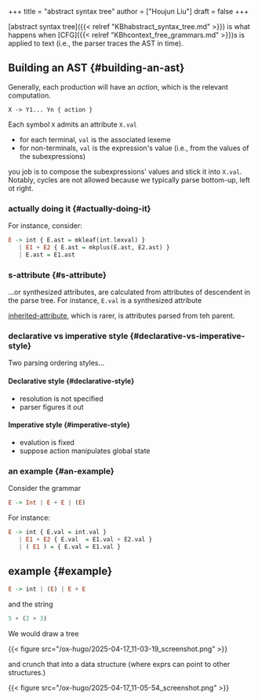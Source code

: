 +++
title = "abstract syntax tree"
author = ["Houjun Liu"]
draft = false
+++

[abstract syntax tree]({{< relref "KBhabstract_syntax_tree.md" >}}) is what happens when [CFG]({{< relref "KBhcontext_free_grammars.md" >}})s is applied to text (i.e., the parser traces the AST in time).


## Building an AST {#building-an-ast}

Generally, each production will have an _action_, which is the relevant computation.

```bison
X -> Y1... Yn { action }
```

Each symbol `X` admits an attribute `X.val`

-   for each terminal, `val` is the associated lexeme
-   for non-terminals, `val` is the expression's value (i.e., from the values of the subexpressions)

you job is to compose the subexpressions' values and stick it into `X.val`. Notably, cycles are not allowed because we typically parse bottom-up, left ot right.


### actually doing it {#actually-doing-it}

For instance, consider:

```haskell
E -> int { E.ast = mkleaf(int.lexval) }
   | E1 + E2 { E.ast = mkplus(E.ast, E2.ast) }
   | E.ast = E1.ast
```


### s-attribute {#s-attribute}

...or synthesized attributes, are calculated from attributes of descendent in the parse tree. For instance, `E.val` is a synthesized attribute

[inherited-attribute](#s-attribute), which is rarer, is attributes parsed from teh parent.


### declarative vs imperative style {#declarative-vs-imperative-style}

Two parsing ordering styles...


#### Declarative style {#declarative-style}

-   resolution is not specified
-   parser figures it out


#### Imperative style {#imperative-style}

-   evalution is fixed
-   suppose action manipulates global state


### an example {#an-example}

Consider the grammar

```haskell
E -> Int | E + E | (E)
```

For instance:

```haskell
E -> int { E.val = int.val }
   | E1 + E2 { E.val  = E1.val + E2.val }
   | ( E1 ) = { E.val = E1.val }
```


## example {#example}

```haskell
E -> int | (E) | E + E
```

and the string

```haskell
5 + (2 + 3)
```

We would draw a tree

{{< figure src="/ox-hugo/2025-04-17_11-03-19_screenshot.png" >}}

and crunch that into a data structure (where exprs can point to other structures.)

{{< figure src="/ox-hugo/2025-04-17_11-05-54_screenshot.png" >}}
